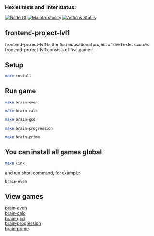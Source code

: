 ### Hexlet tests and linter status:
[![Node CI](https://github.com/denikeev/frontend-project-lvl1/actions/workflows/lint.yml/badge.svg)](https://github.com/denikeev/frontend-project-lvl1/actions/workflows/lint.yml)
[![Maintainability](https://api.codeclimate.com/v1/badges/1a811fedb0839e939026/maintainability)](https://codeclimate.com/github/denikeev/frontend-project-lvl1/maintainability)
[![Actions Status](https://github.com/denikeev/frontend-project-lvl1/workflows/hexlet-check/badge.svg)](https://github.com/denikeev/frontend-project-lvl1/actions)      

## frontend-project-lvl1

frontend-project-lvl1 is the first educational project of the hexlet course. frontend-project-lvl1 consists of five games.

## Setup

```sh
make install
```

## Run game

```sh
make brain-even
```

```sh
make brain-calc
```

```sh
make brain-gcd
```

```sh
make brain-progression
```

```sh
make brain-prime
```

## You can install all games global

```sh
make link
```

and run short command, for example:

```sh
brain-even
```

## View games
[brain-even](https://asciinema.org/a/JfN2ZNzzjFmHK9CLa1V6Av2LC)  
[brain-calc](https://asciinema.org/a/dWCBZ2EsVdbwwhI1bPi1osbTW)  
[brain-gcd](https://asciinema.org/a/cz1qYzfSqP1tCy86GdZR422Jm)  
[brain-progression](https://asciinema.org/a/BayTP3n3BGzzdKLPn9CSTtGcY)  
[brain-prime](https://asciinema.org/a/MoPKogKzObugnYe3vJkAVfjqP)
